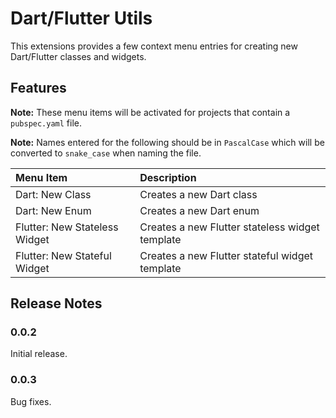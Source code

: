 # Dart/Flutter Utils

This extensions provides a few context menu entries for creating new Dart/Flutter classes and widgets.

## Features

**Note:** These menu items will be activated for projects that contain a `pubspec.yaml` file.

**Note:** Names entered for the following should be in `PascalCase` which will be converted to `snake_case` when naming the file.

| Menu Item                     | Description                                     |
| :---------------------------- | :---------------------------------------------- |
| Dart: New Class               | Creates a new Dart class                        |
| Dart: New Enum                | Creates a new Dart enum                         |
| Flutter: New Stateless Widget | Creates a new Flutter stateless widget template |
| Flutter: New Stateful Widget  | Creates a new Flutter stateful widget template  |

## Release Notes

### 0.0.2

Initial release.

### 0.0.3

Bug fixes.